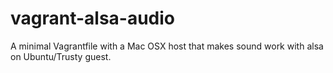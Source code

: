 # vagrant-alsa-audio
A minimal Vagrantfile with a Mac OSX host that makes sound work with alsa on Ubuntu/Trusty guest.
